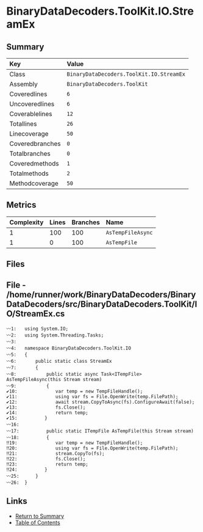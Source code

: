 ﻿# BinaryDataDecoders.ToolKit.IO.StreamEx

## Summary

| Key             | Value                                    |
| :-------------- | :--------------------------------------- |
| Class           | `BinaryDataDecoders.ToolKit.IO.StreamEx` |
| Assembly        | `BinaryDataDecoders.ToolKit`             |
| Coveredlines    | `6`                                      |
| Uncoveredlines  | `6`                                      |
| Coverablelines  | `12`                                     |
| Totallines      | `26`                                     |
| Linecoverage    | `50`                                     |
| Coveredbranches | `0`                                      |
| Totalbranches   | `0`                                      |
| Coveredmethods  | `1`                                      |
| Totalmethods    | `2`                                      |
| Methodcoverage  | `50`                                     |

## Metrics

| Complexity | Lines | Branches | Name              |
| :--------- | :---- | :------- | :---------------- |
| 1          | 100   | 100      | `AsTempFileAsync` |
| 1          | 0     | 100      | `AsTempFile`      |

## Files

## File - /home/runner/work/BinaryDataDecoders/BinaryDataDecoders/src/BinaryDataDecoders.ToolKit/IO/StreamEx.cs

```CSharp
〰1:   using System.IO;
〰2:   using System.Threading.Tasks;
〰3:   
〰4:   namespace BinaryDataDecoders.ToolKit.IO
〰5:   {
〰6:       public static class StreamEx
〰7:       {
〰8:           public static async Task<ITempFile> AsTempFileAsync(this Stream stream)
〰9:           {
✔10:              var temp = new TempFileHandle();
✔11:              using var fs = File.OpenWrite(temp.FilePath);
✔12:              await stream.CopyToAsync(fs).ConfigureAwait(false);
✔13:              fs.Close();
✔14:              return temp;
✔15:          }
〰16:  
〰17:          public static ITempFile AsTempFile(this Stream stream)
〰18:          {
‼19:              var temp = new TempFileHandle();
‼20:              using var fs = File.OpenWrite(temp.FilePath);
‼21:              stream.CopyTo(fs);
‼22:              fs.Close();
‼23:              return temp;
‼24:          }
〰25:      }
〰26:  }
```

## Links

* [Return to Summary](Summary.md)
* [Table of Contents](../TOC.md)

